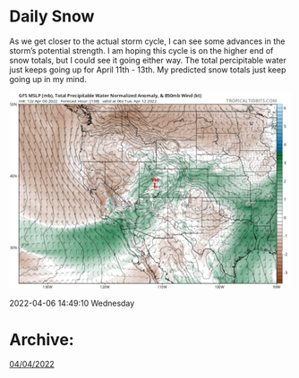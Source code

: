 # Daily Snow
As we get closer to the actual storm cycle, I can see some advances in the storm’s potential strength. I am hoping this cycle is on the higher end of snow totals, but I could see it going either way. The total percipitable water just keeps going up for April 11th - 13th. My predicted snow totals just keep going up in my mind. 

![water](images/gfs_mslp_pwata_wus_24.png)

2022-04-06 14:49:10 Wednesday

# Archive:
[04/04/2022](04-04-2022.md)
